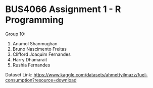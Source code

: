 # BUS4066 Assignment 1 - R Programming
Group 10:

1. Anumol Shanmughan
2. Bruno Nascimento Freitas
3. Clifford Joaquim Fernandes
4. Harry Dhamarait
5. Rushia Fernandes

Dataset Link: https://www.kaggle.com/datasets/ahmettyilmazz/fuel-consumption?resource=download
